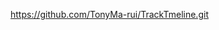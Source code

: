 <!--
 * @Author: win10 wr154941094@163.com
 * @Date: 2022-12-27 16:19:28
 * @LastEditors: win10 wr154941094@163.com
 * @LastEditTime: 2022-12-29 11:58:16
 * @FilePath: \VideoTimeLine-main\package\README.md
 * @Description: 这是默认设置,请设置`customMade`, 打开koroFileHeader查看配置 进行设置: https://github.com/OBKoro1/koro1FileHeader/wiki/%E9%85%8D%E7%BD%AE
-->
https://github.com/TonyMa-rui/TrackTmeline.git